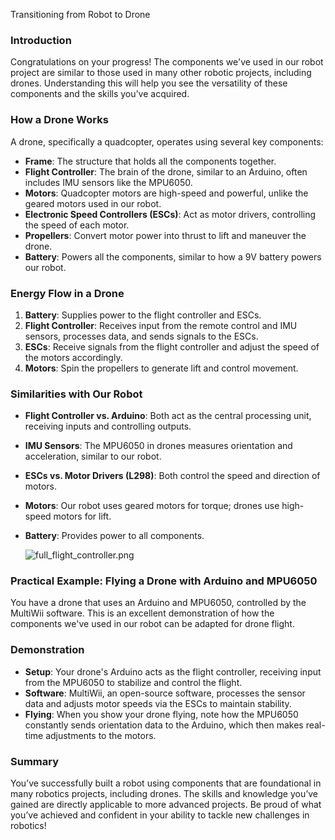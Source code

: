 Transitioning from Robot to Drone

### Introduction

Congratulations on your progress! The components we've used in our robot project are similar to those used in many other robotic projects, including drones. Understanding this will help you see the versatility of these components and the skills you’ve acquired.

### How a Drone Works

A drone, specifically a quadcopter, operates using several key components:

- **Frame**: The structure that holds all the components together.
- **Flight Controller**: The brain of the drone, similar to an Arduino, often includes IMU sensors like the MPU6050.
- **Motors**: Quadcopter motors are high-speed and powerful, unlike the geared motors used in our robot.
- **Electronic Speed Controllers (ESCs)**: Act as motor drivers, controlling the speed of each motor.
- **Propellers**: Convert motor power into thrust to lift and maneuver the drone.
- **Battery**: Powers all the components, similar to how a 9V battery powers our robot.

### Energy Flow in a Drone

1. **Battery**: Supplies power to the flight controller and ESCs.
2. **Flight Controller**: Receives input from the remote control and IMU sensors, processes data, and sends signals to the ESCs.
3. **ESCs**: Receive signals from the flight controller and adjust the speed of the motors accordingly.
4. **Motors**: Spin the propellers to generate lift and control movement.

### Similarities with Our Robot

- **Flight Controller vs. Arduino**: Both act as the central processing unit, receiving inputs and controlling outputs.
- **IMU Sensors**: The MPU6050 in drones measures orientation and acceleration, similar to our robot.
- **ESCs vs. Motor Drivers (L298)**: Both control the speed and direction of motors.
- **Motors**: Our robot uses geared motors for torque; drones use high-speed motors for lift.
- **Battery**: Provides power to all components.
    
    ![full_flight_controller.png](https://prod-files-secure.s3.us-west-2.amazonaws.com/b333f334-e0e6-48d1-aedc-47ceea98427f/43de876a-68bf-49f9-82c7-b0e77ed22783/full_flight_controller.png)
    

### Practical Example: Flying a Drone with Arduino and MPU6050

You have a drone that uses an Arduino and MPU6050, controlled by the MultiWii software. This is an excellent demonstration of how the components we've used in our robot can be adapted for drone flight.

### Demonstration

- **Setup**: Your drone's Arduino acts as the flight controller, receiving input from the MPU6050 to stabilize and control the flight.
- **Software**: MultiWii, an open-source software, processes the sensor data and adjusts motor speeds via the ESCs to maintain stability.
- **Flying**: When you show your drone flying, note how the MPU6050 constantly sends orientation data to the Arduino, which then makes real-time adjustments to the motors.

### Summary

You’ve successfully built a robot using components that are foundational in many robotics projects, including drones. The skills and knowledge you’ve gained are directly applicable to more advanced projects. Be proud of what you’ve achieved and confident in your ability to tackle new challenges in robotics!